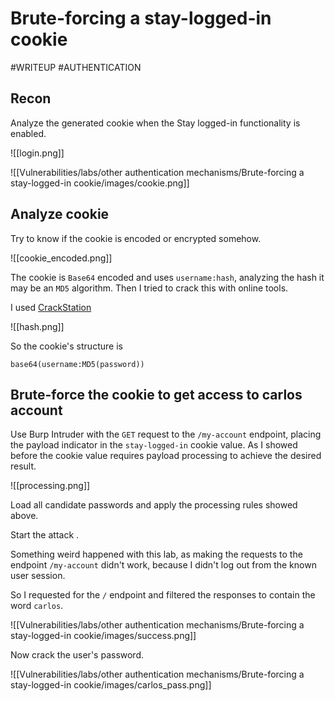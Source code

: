 # Brute-forcing a stay-logged-in cookie

#WRITEUP 
#AUTHENTICATION 

## Recon

Analyze the generated cookie when the Stay logged-in functionality is enabled.

![[login.png]]

![[Vulnerabilities/labs/other authentication mechanisms/Brute-forcing a stay-logged-in cookie/images/cookie.png]]

## Analyze cookie

Try to know if the cookie is encoded or encrypted somehow.

![[cookie_encoded.png]]

The cookie is `Base64` encoded and uses `username:hash`, analyzing the hash it may be an `MD5` algorithm. Then I tried to crack this with online tools.

I used [CrackStation](https://crackstation.net/)

![[hash.png]]

So the cookie's structure is

```
base64(username:MD5(password))
```

## Brute-force the cookie to get access to carlos account

Use Burp Intruder with the `GET` request to the `/my-account` endpoint, placing the payload indicator in the `stay-logged-in` cookie value. As I showed before the cookie value requires payload processing to achieve the desired result.

![[processing.png]]

Load all candidate passwords and apply the processing rules showed above.

Start the attack .

Something weird happened with this lab, as making the requests to the endpoint `/my-account` didn't work, because I didn't log out from the known user session.

So I requested for the `/` endpoint and filtered the responses to contain the word `carlos`.

![[Vulnerabilities/labs/other authentication mechanisms/Brute-forcing a stay-logged-in cookie/images/success.png]]

Now crack the user's password.

![[Vulnerabilities/labs/other authentication mechanisms/Brute-forcing a stay-logged-in cookie/images/carlos_pass.png]]
